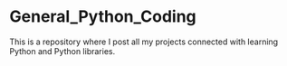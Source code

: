 # General_Python_Coding
This is a repository where I post all my projects connected with learning Python and Python libraries.
